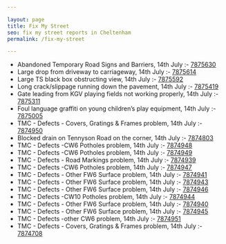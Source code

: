 ```yaml
---

layout: page
title: Fix My Street
seo: fix my street reports in Cheltenham
permalink: /fix-my-street

---
```


<!-- fix_marker starts -->

- Abandoned Temporary Road Signs and Barriers, 14th July :- [7875630](https://www.fixmystreet.com/report/7875630)
- Large drop from driveway to carriageway, 14th July :- [7875614](https://www.fixmystreet.com/report/7875614)
- Large TS black box obstructing view, 14th July :- [7875592](https://www.fixmystreet.com/report/7875592)
- Long crack/slippage running down the pavement, 14th July :- [7875419](https://www.fixmystreet.com/report/7875419)
- Gate leading from KGV playing fields not working properly, 14th July :- [7875311](https://www.fixmystreet.com/report/7875311)
- Foul language graffiti on young children’s play equipment, 14th July :- [7875005](https://www.fixmystreet.com/report/7875005)
- TMC - Defects - Covers, Gratings & Frames problem, 14th July :- [7874950](https://www.fixmystreet.com/report/7874950)
- Blocked drain on Tennyson Road on the corner, 14th July :- [7874803](https://www.fixmystreet.com/report/7874803)
- TMC - Defects -CW6 Potholes  problem, 14th July :- [7874948](https://www.fixmystreet.com/report/7874948)
- TMC - Defects -CW6 Potholes  problem, 14th July :- [7874949](https://www.fixmystreet.com/report/7874949)
- TMC - Defects - Road Markings problem, 14th July :- [7874939](https://www.fixmystreet.com/report/7874939)
- TMC - Defects -CW6 Potholes  problem, 14th July :- [7874947](https://www.fixmystreet.com/report/7874947)
- TMC - Defects - Other FW6  Surface problem, 14th July :- [7874941](https://www.fixmystreet.com/report/7874941)
- TMC - Defects - Other FW6  Surface problem, 14th July :- [7874943](https://www.fixmystreet.com/report/7874943)
- TMC - Defects - Other FW6  Surface problem, 14th July :- [7874946](https://www.fixmystreet.com/report/7874946)
- TMC - Defects -CW10 Potholes problem, 14th July :- [7874944](https://www.fixmystreet.com/report/7874944)
- TMC - Defects - Other FW6  Surface problem, 14th July :- [7874940](https://www.fixmystreet.com/report/7874940)
- TMC - Defects - Other FW6  Surface problem, 14th July :- [7874945](https://www.fixmystreet.com/report/7874945)
- TMC - Defects -other CW6 problem, 14th July :- [7874951](https://www.fixmystreet.com/report/7874951)
- TMC - Defects - Covers, Gratings & Frames problem, 14th July :- [7874708](https://www.fixmystreet.com/report/7874708)

<!-- fix_marker ends -->